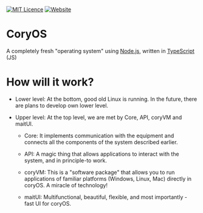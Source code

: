 [![MIT Licence](https://img.shields.io/badge/license-AGPL--3.0-green)](https://www.gnu.org/licenses/agpl-3.0.en.html)
[![Website](https://img.shields.io/badge/website-click-green)](https://coryos.site)
# CoryOS
A completely fresh "operating system" using [Node.js](https://nodejs.org), written in [TypeScript](https://www.typescriptlang.org) (JS)

# How will it work?
- Lower level:
At the bottom, good old Linux is running. In the future, there are plans to develop own lower level.

- Upper level:
At the top level, we are met by Core, API, coryVM and maitUI.

  - Core:
It implements communication with the equipment and connects all the components of the system described earlier.

  - API:
A magic thing that allows applications to interact with the system, and in principle-to work.

  - coryVM:
This is a "software package" that allows you to run applications of familiar platforms (Windows, Linux, Mac) directly in coryOS. A miracle of technology!

  - maitUI:
Multifunctional, beautiful, flexible, and most importantly - fast UI for coryOS.
